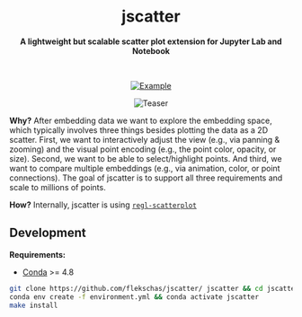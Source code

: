 <h1 align="center">
  jscatter
</h1>

<div align="center">
  
  **A lightweight but scalable scatter plot extension for Jupyter Lab and Notebook**
  
</div>

<br/>

<div align="center">
  
  [![Example](https://img.shields.io/badge/example-📖-7fd4ff.svg?style=flat-square)](https://github.com/flekschas/jscatter/blob/master/notebooks/example.ipynb)
  
</div>

<div id="teaser" align="center">
  
  ![Teaser](teaser.png)
  
</div>

**Why?** After embedding data we want to explore the embedding space, which typically involves three things besides plotting the data as a 2D scatter. First, we want to interactively adjust the view (e.g., via panning & zooming) and the visual point encoding (e.g., the point color, opacity, or size). Second, we want to be able to select/highlight points. And third, we want to compare multiple embeddings (e.g., via animation, color, or point connections). The goal of jscatter is to support all three requirements and scale to millions of points.

**How?** Internally, jscatter is using [`regl-scatterplot`](https://github.com/flekschas/regl-scatterplot/)

## Development

**Requirements:**

- [Conda](https://docs.conda.io/en/latest/) >= 4.8

```bash
git clone https://github.com/flekschas/jscatter/ jscatter && cd jscatter
conda env create -f environment.yml && conda activate jscatter
make install
```
